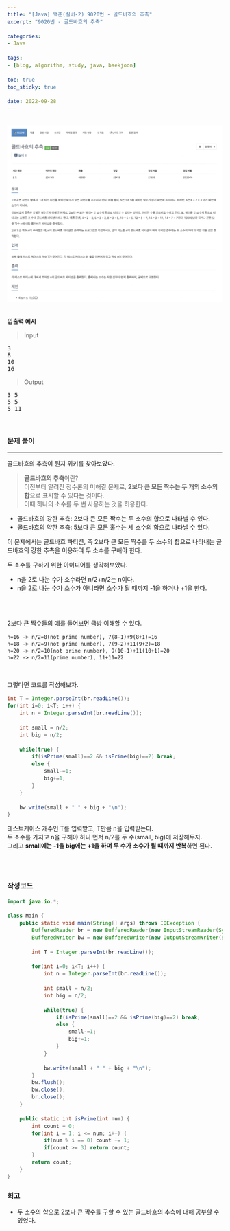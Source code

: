 ```yaml
--- 
title: "[Java] 백준(실버-2) 9020번 - 골드바흐의 추측" 
excerpt: "9020번 - 골드바흐의 추측" 

categories: 
- Java

tags: 
- [blog, algorithm, study, java, baekjoon]

toc: true
toc_sticky: true

date: 2022-09-28
--- 
```


<br>

<center><img src="/assets/images/baekjoon/9020.png"></center>

<br>

**입출력 예시**
> Input <br>
<pre>
3
8
10
16
</pre>

> Output <br>
<pre>
3 5
5 5
5 11
</pre>

<br>


### 문제 풀이
---
골드바흐의 추측이 뭔지 위키를 찾아보았다. <br>

> **골드바흐의 추측**이란? <br>
이전부터 알려진 정수론의 미해결 문제로, **2보다 큰 모든 짝수는 두 개의 소수의 합**으로 표시할 수 있다는 것이다.<br>
이때 하나의 소수를 두 번 사용하는 것을 허용한다.
- 골드바흐의 강한 추측: 2보다 큰 모든 짝수는 두 소수의 합으로 나타낼 수 있다.
- 골드바흐의 약한 추측: 5보다 큰 모든 홀수는 세 소수의 합으로 나타낼 수 있다.

이 문제에서는 골드바흐 파티션, 즉 2보다 큰 모든 짝수를 두 소수의 합으로 나타내는 골드바흐의 강한 추측을 이용하여 두 소수를 구해야 한다.

두 소수를 구하기 위한 아이디어를 생각해보았다.
- n을 2로 나눈 수가 소수라면 n/2+n/2는 n이다.
- n을 2로 나눈 수가 소수가 아니라면 소수가 될 때까지 -1을 하거나 +1을 한다.

<br><br>

2보다 큰 짝수들의 예를 들어보면 금방 이해할 수 있다.
```
n=16 -> n/2=8(not prime number), 7(8-1)+9(8+1)=16
n=18 -> n/2=9(not prime number), 7(9-2)+11(9+2)=18
n=20 -> n/2=10(not prime number), 9(10-1)+11(10+1)=20
n=22 -> n/2=11(prime number), 11+11=22
```

<br>

그렇다면 코드를 작성해보자.

```java
int T = Integer.parseInt(br.readLine());
for(int i=0; i<T; i++) {
    int n = Integer.parseInt(br.readLine());
    
    int small = n/2;
    int big = n/2;
    
    while(true) {
        if(isPrime(small)==2 && isPrime(big)==2) break;
        else {
            small-=1;
            big+=1;
        }
    }

    bw.write(small + " " + big + "\n");
}
```
테스트케이스 개수인 T를 입력받고, T만큼 n을 입력받는다. <br>
두 소수를 가지고 n을 구해야 하니 먼저 n/2를 두 수(small, big)에 저장해두자. <br>
그리고 **small에는 -1을 big에는 +1을 하며 두 수가 소수가 될 때까지 반복**하면 된다.



<br><br>

### 작성코드
```java
import java.io.*;

class Main {
    public static void main(String[] args) throws IOException {
        BufferedReader br = new BufferedReader(new InputStreamReader(System.in));
        BufferedWriter bw = new BufferedWriter(new OutputStreamWriter(System.out));
    
        int T = Integer.parseInt(br.readLine());

        for(int i=0; i<T; i++) {
            int n = Integer.parseInt(br.readLine());
            
            int small = n/2;
            int big = n/2;
            
            while(true) {
                if(isPrime(small)==2 && isPrime(big)==2) break;
                else {
                    small-=1;
                    big+=1;
                }
            }

            bw.write(small + " " + big + "\n");
        }
        bw.flush();
        bw.close();
        br.close();
    }

    public static int isPrime(int num) {
        int count = 0;
        for(int i = 1; i <= num; i++) {
            if(num % i == 0) count += 1;
            if(count >= 3) return count;
        }   
        return count;
    }
}
```

### 회고
- 두 소수의 합으로 2보다 큰 짝수를 구할 수 있는 골드바흐의 추측에 대해 공부할 수 있었다.
